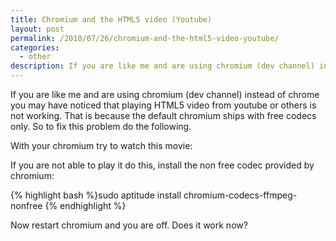 ```yaml
---
title: Chromium and the HTML5 video (Youtube)
layout: post
permalink: /2010/07/26/chromium-and-the-html5-video-youtube/
categories:
  - other
description: If you are like me and are using chromium (dev channel) instead of chrome you may have noticed that playing HTML5 video from youtube or others is not working. That is because the default chromium ships with free codecs only. So to fix this problem do the following.
---
```

If you are like me and are using chromium (dev channel) instead of chrome you may have noticed that playing HTML5 video from youtube or others is not working. That is because the default chromium ships with free codecs only. So to fix this problem do the following.

With your chromium try to watch this movie: 

<span class='embed-youtube' style='text-align:center; display: block;'></span>

If you are not able to play it do this, install the non free codec provided by chromium:

{% highlight bash %}sudo aptitude install chromium-codecs-ffmpeg-nonfree
{% endhighlight %}

Now restart chromium and you are off. Does it work now?